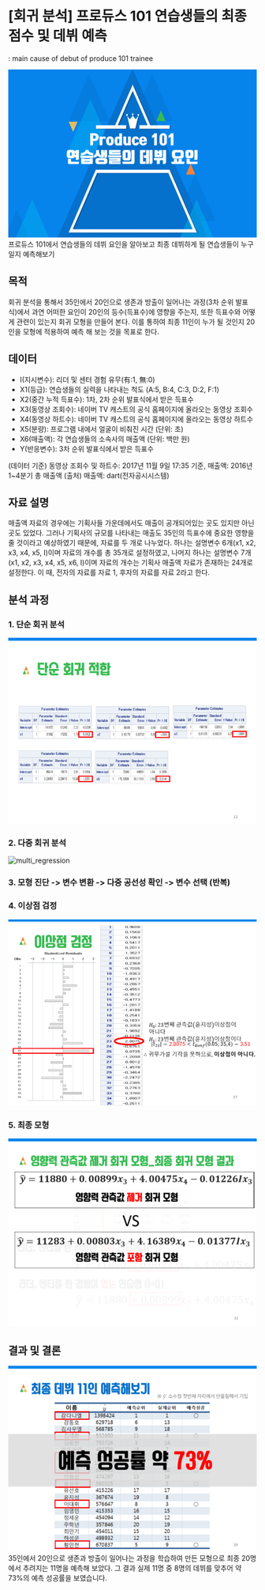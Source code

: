# [회귀 분석] 프로듀스 101 연습생들의 최종 점수 및 데뷔 예측
: main cause of debut of produce 101 trainee

![title](./image/title.PNG)
프로듀스 101에서 연습생들의 데뷔 요인을 알아보고 최종 데뷔하게 될 연습생들이 누구일지 예측해보기


## 목적
회귀 분석을 통해서 35인에서 20인으로 생존과 방출이 일어나는 과정(3차 순위 발표식)에서 과연 어떠한 요인이 20인의 등수(득표수)에 영향을 주는지, 또한 득표수와 어떻게 관련이 있는지 회귀 모형을 만들어 본다. 이를 통하여 최종 11인이 누가 될 것인지 20인을 모형에 적용하여 예측 해 보는 것을 목표로 한다.

## 데이터
- I(지시변수): 리더 및 센터 경험 유무(有:1, 無:0)
- X1(등급): 연습생들의 실력을 나타내는 척도 (A:5, B:4, C:3, D:2, F:1)
- X2(중간 누적 득표수): 1차, 2차 순위 발표식에서 받은 득표수
- X3(동영상 조회수): 네이버 TV 캐스트의 공식 홈페이지에 올라오는 동영상 조회수
- X4(동영상 하트수): 네이버 TV 캐스트의 공식 홈페이지에 올라오는 동영상 하트수
- X5(분량): 프로그램 내에서 얼굴이 비춰진 시간 (단위: 초)
- X6(매출액): 각 연습생들의 소속사의 매출액 (단위: 백만 원)
- Y(반응변수): 3차 순위 발표식에서 받은 득표수

(데이터 기준) 동영상 조회수 및 하트수: 2017년 11월 9일 17:35 기준, 매출액: 2016년 1~4분기 총 매출액
(출처) 매출액: dart(전자공시시스템)

## 자료 설명
매출액 자료의 경우에는 기획사들 가운데에서도 매출이 공개되어있는 곳도 있지만 아닌 곳도 있었다. 그러나 기획사의 규모를 나타내는 매출도 35인의 득표수에 중요한 영향을 줄 것이라고 예상하였기 때문에, 자료를 두 개로 나누었다. 하나는 설명변수 6개(x1, x2, x3, x4, x5, I)이며 자료의 개수를 총 35개로 설정하였고, 나머지 하나는 설명변수 7개(x1, x2, x3, x4, x5, x6, I)이며 자료의 개수는 기획사 매출액 자료가 존재하는 24개로 설정한다. 이 때, 전자의 자료를 자료 1, 후자의 자료를 자료 2라고 한다.

## 분석 과정
### 1. 단순 회귀 분석
![simple_regression](./image/simple_regression.PNG)

### 2. 다중 회귀 분석
![multi_regression](./image/multi_regression.PNG)

### 3. 모형 진단 -> 변수 변환 -> 다중 공선성 확인 -> 변수 선택 (반복)

### 4. 이상점 검정
![outlier](./image/outlier.PNG)

### 5. 최종 모형
![conclusion](./image/conclusion.PNG)

## 결과 및 결론

![final_conclusion](./image/final_conclusion.PNG)
35인에서 20인으로 생존과 방출이 일어나는 과정을 학습하여 만든 모형으로 최종 20명에서 추려지는 11명을 예측해 보았다.
그 결과 실제 11명 중 8명의 데뷔를 맞추어 약 73%의 예측 성공률을 보였습니다.

